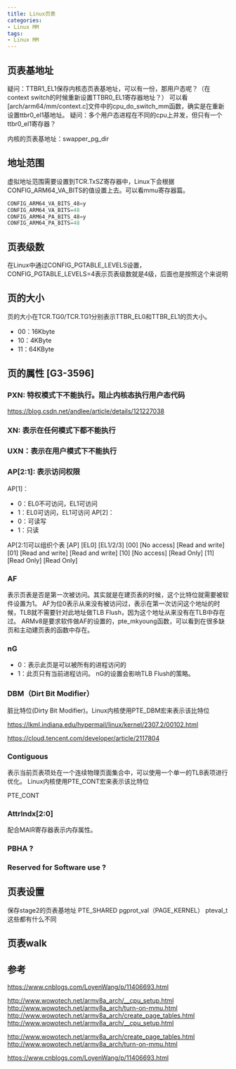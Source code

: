 ```yaml
---
title: Linux页表
categories: 
- Linux MM
tags:
- Linux MM
---
```


## 页表基地址
疑问：TTBR1_EL1保存内核态页表基地址，可以有一份，那用户态呢？（在context switch的时候重新设置TTBR0_EL1寄存器地址？）
可以看[arch/arm64/mm/context.c]文件中的cpu_do_switch_mm函数，确实是在重新设置ttbr0_el1基地址。
疑问：多个用户态进程在不同的cpu上并发，但只有一个ttbr0_el1寄存器？

内核的页表基地址：swapper_pg_dir

## 地址范围
虚拟地址范围需要设置到TCR.TxSZ寄存器中，Linux下会根据CONFIG_ARM64_VA_BITS的值设置上去。可以看mmu寄存器篇。
```c
CONFIG_ARM64_VA_BITS_48=y
CONFIG_ARM64_VA_BITS=48
CONFIG_ARM64_PA_BITS_48=y
CONFIG_ARM64_PA_BITS=48
```

## 页表级数
在Linux中通过CONFIG_PGTABLE_LEVELS设置，CONFIG_PGTABLE_LEVELS=4表示页表级数就是4级，后面也是按照这个来说明

## 页的大小
页的大小在TCR.TG0/TCR.TG1分别表示TTBR_EL0和TTBR_EL1的页大小。
- 00：16Kbyte
- 10：4KByte
- 11：64KByte

## 页的属性 [G3-3596]
### PXN: 特权模式下不能执行。阻止内核态执行用户态代码
https://blog.csdn.net/andlee/article/details/121227038

### XN: 表示在任何模式下都不能执行
### UXN：表示在用户模式下不能执行
### AP[2:1]: 表示访问权限
AP[1]：
- 0：EL0不可访问，EL1可访问
- 1：EL0可访问，EL1可访问
AP[2]：
- 0：可读写
- 1：只读

AP[2:1]可以组织个表
[AP]        [EL0]              [EL1/2/3]
[00]        [No access]        [Read and write]
[01]        [Read and write]   [Read and write]
[10]        [No access]        [Read Only]
[11]        [Read Only]        [Read Only]

### AF
表示页表是否是第一次被访问。其实就是在建页表的时候，这个比特位就需要被软件设置为1。
AF为位0表示从来没有被访问过，表示在第一次访问这个地址的时候，TLB就不需要针对此地址做TLB Flush，因为这个地址从来没有在TLB中存在过。
ARMv8是要求软件做AF的设置的，pte_mkyoung函数，可以看到在很多缺页和主动建页表的函数中存在。

### nG
- 0：表示此页是可以被所有的进程访问的
- 1：此页只有当前进程访问。
nG的设置会影响TLB Flush的策略。

### DBM（Dirt Bit Modifier）
脏比特位(Dirty Bit Modifier)。Linux内核使用PTE_DBM宏来表示该比特位

https://lkml.indiana.edu/hypermail/linux/kernel/2307.2/00102.html

https://cloud.tencent.com/developer/article/2117804

### Contiguous
表示当前页表项处在一个连续物理页面集合中，可以使用一个单一的TLB表项进行优化。
Linux内核使用PTE_CONT宏来表示该比特位

PTE_CONT

### AttrIndx[2:0]
配合MAIR寄存器表示内存属性。

### PBHA ?

### Reserved for Software use ?

## 页表设置

保存stage2的页表基地址
PTE_SHARED
pgprot_val（PAGE_KERNEL）
pteval_t
这些都有什么不同

## 页表walk

## 参考

https://www.cnblogs.com/LoyenWang/p/11406693.html

http://www.wowotech.net/armv8a_arch/__cpu_setup.html
http://www.wowotech.net/armv8a_arch/turn-on-mmu.html
http://www.wowotech.net/armv8a_arch/create_page_tables.html
http://www.wowotech.net/armv8a_arch/__cpu_setup.html

http://www.wowotech.net/armv8a_arch/create_page_tables.html
http://www.wowotech.net/armv8a_arch/turn-on-mmu.html

https://www.cnblogs.com/LoyenWang/p/11406693.html
